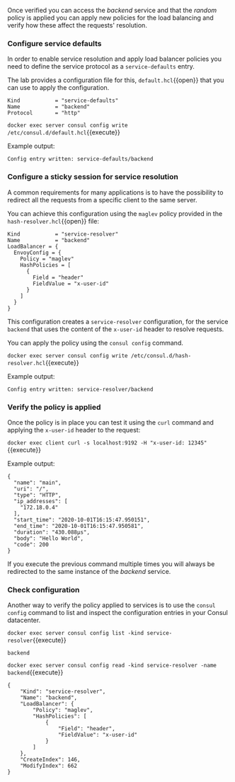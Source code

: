 Once verified you can access the _backend_ service and that the _random_ policy is applied you can apply new policies for the load balancing and verify how these affect the requests' resolution.

### Configure service defaults

In order to enable service resolution and apply load balancer policies you need to define the service protocol as a `service-defaults` entry.

The lab provides a configuration file for this, `default.hcl`{{open}} that you can use to apply the configuration.

```
Kind           = "service-defaults"
Name           = "backend"
Protocol       = "http"
```

`docker exec server consul config write /etc/consul.d/default.hcl`{{execute}}

Example output:

```
Config entry written: service-defaults/backend
```

### Configure a sticky session for service resolution

A common requirements for many applications is to have the possibility to redirect all the requests from a specific client to the same server.

You can achieve this configuration using the `maglev` policy provided in the `hash-resolver.hcl`{{open}} file:

```
Kind           = "service-resolver"
Name           = "backend"
LoadBalancer = {
  EnvoyConfig = {
    Policy = "maglev"
    HashPolicies = [
      {
        Field = "header"
        FieldValue = "x-user-id"
      }
    ]
  }
}
```

This configuration creates a `service-resolver` configuration, for the service `backend` that uses the content of the `x-user-id` header to resolve requests.

You can apply the policy using the `consul config` command.

`docker exec server consul config write /etc/consul.d/hash-resolver.hcl`{{execute}}

Example output:

```
Config entry written: service-resolver/backend
```

### Verify the policy is applied

Once the policy is in place you can test it using the `curl` command and applying the `x-user-id` header to the request:

`docker exec client curl -s localhost:9192 -H "x-user-id: 12345"`{{execute}}

Example output:

```
{
  "name": "main",
  "uri": "/",
  "type": "HTTP",
  "ip_addresses": [
    "172.18.0.4"
  ],
  "start_time": "2020-10-01T16:15:47.950151",
  "end_time": "2020-10-01T16:15:47.950581",
  "duration": "430.088µs",
  "body": "Hello World",
  "code": 200
}
```

If you execute the previous command multiple times you will always be redirected to the same instance of the _backend_ service.

### Check configuration

Another way to verify the policy applied to services is to use the `consul config` command to list and inspect the configuration entries in your Consul datacenter.

`docker exec server consul config list -kind service-resolver`{{execute}}

```
backend
```

`docker exec server consul config read -kind service-resolver -name backend`{{execute}}

```
{
    "Kind": "service-resolver",
    "Name": "backend",
    "LoadBalancer": {
        "Policy": "maglev",
        "HashPolicies": [
            {
                "Field": "header",
                "FieldValue": "x-user-id"
            }
        ]
    },
    "CreateIndex": 146,
    "ModifyIndex": 662
}
```

